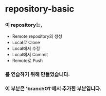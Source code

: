 # repository-basic

### 이 repository는,
* Remote repository의 생성
* Local로 Clone
* Local에서 수정
* Local에서 Commit
* Remote로 Push  

### 를 연습하기 위해 만들었습니다.

### 이 부분은 'branch01'에서 추가한 부분입니다.
